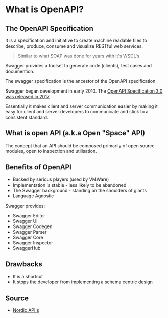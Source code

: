 # What is OpenAPI?

## The OpenAPI Specification

It is a specification and initiative to create machine readable files to describe, produce, consume and visualize RESTful web services.

> Similar to what SOAP was done for years with it's WSDL's

Swagger provides a toolset to generate code (clients), test cases and documention.

The swagger specification is the ancestor of the OpenAPI specification

Swagger began development in early 2010.
The [OpenAPI Specification 3.0 was released in 2017](https://github.com/OAI/OpenAPI-Specification)

Essentially it makes client and server communication easier by making it easy for client and server developers to communicate and stick to a consistent standard.

## What is open API (a.k.a Open "Space" API)

The concept that an API should be composed primarily of open source modules, open to inspection and utilisation.

## Benefits of OpenAPI

* Backed by serious players (used by VMWare)
* Implementation is stable - less likely to be abandoned
* The Swagger background - standing on the shoulders of giants
* Language Agnostic

Swagger provides:
* Swagger Editor
* Swagger UI
* Swagger Codegen
* Swagger Parser
* Swagger Core
* Swagger Inspector
* SwaggerHub

## Drawbacks

* It is a shortcut
* It stops the developer from implementing a schema centric design

## Source

* [Nordic API's](https://nordicapis.com/what-should-you-consider-before-openapi-adoption/)